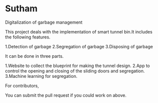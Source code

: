 # Sutham
Digitalization of garbage management

This project deals with the implementation of smart tunnel bin.It includes the following features.

1.Detection of garbage
2.Segregation of garbage
3.Disposing of garbage

It can be done in three parts.

1.Website to collect the blueprint for making the tunnel design.
2.App to control the opening and closing of the sliding doors and segregation.
3.Machine learning for segregation.

For contributors,

You can submit the pull request if you could work on above.




